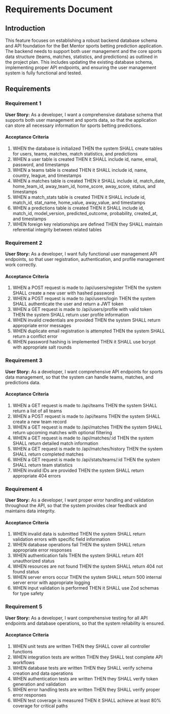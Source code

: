 # Requirements Document

## Introduction

This feature focuses on establishing a robust backend database schema and API foundation for the Bet Mentor sports betting prediction application. The backend needs to support both user management and the core sports data structure (teams, matches, statistics, and predictions) as outlined in the project plan. This includes updating the existing database schema, implementing proper API endpoints, and ensuring the user management system is fully functional and tested.

## Requirements

### Requirement 1

**User Story:** As a developer, I want a comprehensive database schema that supports both user management and sports data, so that the application can store all necessary information for sports betting predictions.

#### Acceptance Criteria

1. WHEN the database is initialized THEN the system SHALL create tables for users, teams, matches, match statistics, and predictions
2. WHEN a user table is created THEN it SHALL include id, name, email, password, and timestamps
3. WHEN a teams table is created THEN it SHALL include id, name, country, league, and timestamps
4. WHEN a matches table is created THEN it SHALL include id, match_date, home_team_id, away_team_id, home_score, away_score, status, and timestamps
5. WHEN a match_stats table is created THEN it SHALL include id, match_id, stat_name, home_value, away_value, and timestamps
6. WHEN a predictions table is created THEN it SHALL include id, match_id, model_version, predicted_outcome, probability, created_at, and timestamps
7. WHEN foreign key relationships are defined THEN they SHALL maintain referential integrity between related tables

### Requirement 2

**User Story:** As a developer, I want fully functional user management API endpoints, so that user registration, authentication, and profile management work correctly.

#### Acceptance Criteria

1. WHEN a POST request is made to /api/users/register THEN the system SHALL create a new user with hashed password
2. WHEN a POST request is made to /api/users/login THEN the system SHALL authenticate the user and return a JWT token
3. WHEN a GET request is made to /api/users/profile with valid token THEN the system SHALL return user profile information
4. WHEN invalid credentials are provided THEN the system SHALL return appropriate error messages
5. WHEN duplicate email registration is attempted THEN the system SHALL return a conflict error
6. WHEN password hashing is implemented THEN it SHALL use bcrypt with appropriate salt rounds

### Requirement 3

**User Story:** As a developer, I want comprehensive API endpoints for sports data management, so that the system can handle teams, matches, and predictions data.

#### Acceptance Criteria

1. WHEN a GET request is made to /api/teams THEN the system SHALL return a list of all teams
2. WHEN a POST request is made to /api/teams THEN the system SHALL create a new team record
3. WHEN a GET request is made to /api/matches THEN the system SHALL return upcoming matches with optional filtering
4. WHEN a GET request is made to /api/matches/:id THEN the system SHALL return detailed match information
5. WHEN a GET request is made to /api/matches/history THEN the system SHALL return completed matches
6. WHEN a GET request is made to /api/stats/teams/:id THEN the system SHALL return team statistics
7. WHEN invalid IDs are provided THEN the system SHALL return appropriate 404 errors

### Requirement 4

**User Story:** As a developer, I want proper error handling and validation throughout the API, so that the system provides clear feedback and maintains data integrity.

#### Acceptance Criteria

1. WHEN invalid data is submitted THEN the system SHALL return validation errors with specific field information
2. WHEN database operations fail THEN the system SHALL return appropriate error responses
3. WHEN authentication fails THEN the system SHALL return 401 unauthorized status
4. WHEN resources are not found THEN the system SHALL return 404 not found status
5. WHEN server errors occur THEN the system SHALL return 500 internal server error with appropriate logging
6. WHEN input validation is performed THEN it SHALL use Zod schemas for type safety

### Requirement 5

**User Story:** As a developer, I want comprehensive testing for all API endpoints and database operations, so that the system reliability is ensured.

#### Acceptance Criteria

1. WHEN unit tests are written THEN they SHALL cover all controller functions
2. WHEN integration tests are written THEN they SHALL test complete API workflows
3. WHEN database tests are written THEN they SHALL verify schema creation and data operations
4. WHEN authentication tests are written THEN they SHALL verify token generation and validation
5. WHEN error handling tests are written THEN they SHALL verify proper error responses
6. WHEN test coverage is measured THEN it SHALL achieve at least 80% coverage for critical paths